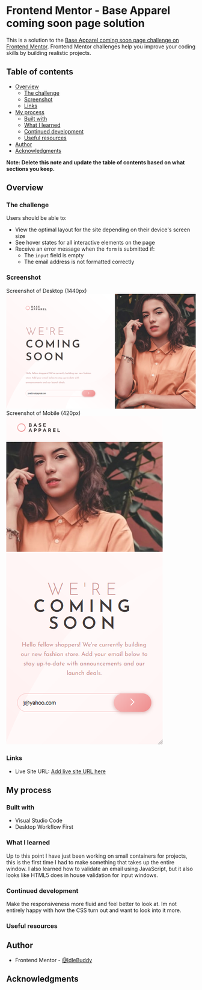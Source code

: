 # Frontend Mentor - Base Apparel coming soon page solution

This is a solution to the [Base Apparel coming soon page challenge on Frontend Mentor](https://www.frontendmentor.io/challenges/base-apparel-coming-soon-page-5d46b47f8db8a7063f9331a0). Frontend Mentor challenges help you improve your coding skills by building realistic projects. 

## Table of contents

- [Overview](#overview)
  - [The challenge](#the-challenge)
  - [Screenshot](#screenshot)
  - [Links](#links)
- [My process](#my-process)
  - [Built with](#built-with)
  - [What I learned](#what-i-learned)
  - [Continued development](#continued-development)
  - [Useful resources](#useful-resources)
- [Author](#author)
- [Acknowledgments](#acknowledgments)

**Note: Delete this note and update the table of contents based on what sections you keep.**

## Overview

### The challenge

Users should be able to:

- View the optimal layout for the site depending on their device's screen size
- See hover states for all interactive elements on the page
- Receive an error message when the `form` is submitted if:
  - The `input` field is empty
  - The email address is not formatted correctly

### Screenshot
Screenshot of Desktop (1440px)
![](/screenshots/screenshot_desktop.png)
Screenshot of Mobile (420px)
![](/screenshots/screenshot_mobile.png)

### Links

- Live Site URL: [Add live site URL here](https://your-live-site-url.com)

## My process

### Built with

- Visual Studio Code
- Desktop Workflow First

### What I learned

Up to this point I have just been working on small containers for projects, this is the first time I had to make something that takes up the entire window. I also learned how to validate an email using JavaScript, but it also looks like HTML5 does in house validation for input windows.

### Continued development

Make the responsiveness more fluid and feel better to look at. Im not entirely happy with how the CSS turn out and want to look into it more.

### Useful resources

## Author

- Frontend Mentor - [@IdleBuddy](https://www.frontendmentor.io/profile/IdleBuddy)

## Acknowledgments


